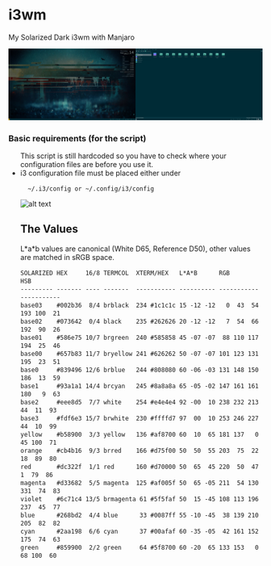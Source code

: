 # i3wm
My Solarized Dark i3wm with Manjaro

![alt text](https://github.com/gamesmessiah/i3wm/blob/master/2017-09-14-152710_3840x1080_scrot.png)

<h3>Basic requirements (for the script)</h3>
<p>
<ul>
This script is still hardcoded so you have to check where your configuration
files are before you use it.
<li> i3 configuration file must be placed either under
  <pre><code>  ~/.i3/config or ~/.config/i3/config  
</code></pre>
 </p>
<p>

![alt text](http://ethanschoonover.com/solarized/img/solarized-palette.png)

<h2 id="the-values">The Values</h2>
<p>L*a*b values are canonical (White D65, Reference D50), other values are matched in sRGB space.</p>
<pre><code>SOLARIZED HEX     16/8 TERMCOL  XTERM/HEX   L*A*B      RGB         HSB
--------- ------- ---- -------  ----------- ---------- ----------- -----------
base03    #002b36  8/4 brblack  234 #1c1c1c 15 -12 -12   0  43  54 193 100  21
base02    #073642  0/4 black    235 #262626 20 -12 -12   7  54  66 192  90  26
base01    #586e75 10/7 brgreen  240 #585858 45 -07 -07  88 110 117 194  25  46
base00    #657b83 11/7 bryellow 241 #626262 50 -07 -07 101 123 131 195  23  51
base0     #839496 12/6 brblue   244 #808080 60 -06 -03 131 148 150 186  13  59
base1     #93a1a1 14/4 brcyan   245 #8a8a8a 65 -05 -02 147 161 161 180   9  63
base2     #eee8d5  7/7 white    254 #e4e4e4 92 -00  10 238 232 213  44  11  93
base3     #fdf6e3 15/7 brwhite  230 #ffffd7 97  00  10 253 246 227  44  10  99
yellow    #b58900  3/3 yellow   136 #af8700 60  10  65 181 137   0  45 100  71
orange    #cb4b16  9/3 brred    166 #d75f00 50  50  55 203  75  22  18  89  80
red       #dc322f  1/1 red      160 #d70000 50  65  45 220  50  47   1  79  86
magenta   #d33682  5/5 magenta  125 #af005f 50  65 -05 211  54 130 331  74  83
violet    #6c71c4 13/5 brmagenta 61 #5f5faf 50  15 -45 108 113 196 237  45  77
blue      #268bd2  4/4 blue      33 #0087ff 55 -10 -45  38 139 210 205  82  82
cyan      #2aa198  6/6 cyan      37 #00afaf 60 -35 -05  42 161 152 175  74  63
green     #859900  2/2 green     64 #5f8700 60 -20  65 133 153   0  68 100  60
</code></pre>
